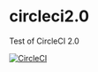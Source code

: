 # circleci2.0
Test of CircleCI 2.0

[![CircleCI](https://circleci.com/gh/kitakitabauer/circleci2.0/tree/master.svg?style=svg)](https://circleci.com/gh/kitakitabauer/circleci2.0/tree/master)
